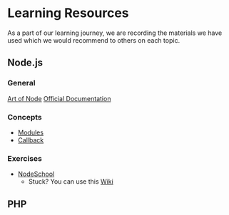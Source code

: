 # Learning Resources
As a part of our learning journey, we are recording the materials we have used which we would recommend to others on each topic.


  
## Node.js
### General
[Art of Node](https://github.com/maxogden/art-of-node#callbacks)
[Official Documentation](https://nodejs.org/api/)

### Concepts
- [Modules](http://darrenderidder.github.io/talks/ModulePatterns/#/)
- [Callback](https://github.com/maxogden/art-of-node#callbacks)
### Exercises
- [NodeSchool](nodeschool.io)
  - Stuck? You can use this [Wiki](https://github.com/Rafase282/My-FreeCodeCamp-Code/wiki#nodejs-and-expressjs)
  

  
## PHP
